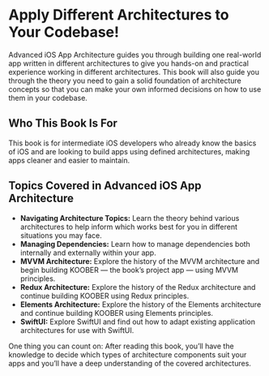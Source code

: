# Apply Different Architectures to Your Codebase!

Advanced iOS App Architecture guides you through building one real-world app written in different architectures to give you hands-on and practical experience working in different architectures. This book will also guide you through the theory you need to gain a solid foundation of architecture concepts so that you can make your own informed decisions on how to use them in your codebase.

## Who This Book Is For

This book is for intermediate iOS developers who already know the basics of iOS and are looking to build apps using defined architectures, making apps cleaner and easier to maintain.


## Topics Covered in Advanced iOS App Architecture

- **Navigating Architecture Topics:** Learn the theory behind various architectures to help inform which works best for you in different situations you may face. 
- **Managing Dependencies:** Learn how to manage dependencies both internally and externally within your app.
- **MVVM Architecture:** Explore the history of the MVVM architecture and begin building KOOBER — the book’s project app — using MVVM principles.
- **Redux Architecture:** Explore the history of the Redux architecture and continue building KOOBER using Redux principles.
- **Elements Architecture:** Explore the history of the Elements architecture and continue building KOOBER using Elements principles.
- **SwiftUI:** Explore SwiftUI and find out how to adapt existing application architectures for use with SwiftUI.

One thing you can count on: After reading this book, you’ll have the knowledge to decide which types of architecture components suit your apps and you’ll have a deep understanding of the covered architectures.
